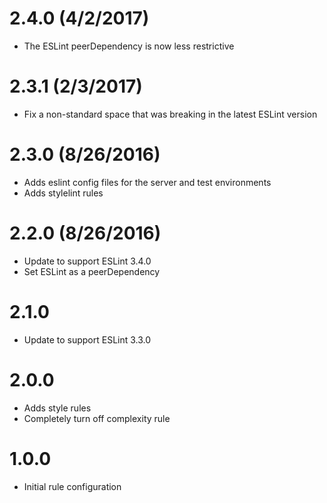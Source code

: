 # 2.4.0 (4/2/2017)

- The ESLint peerDependency is now less restrictive

# 2.3.1 (2/3/2017)

- Fix a non-standard space that was breaking in the latest ESLint version

# 2.3.0 (8/26/2016)

- Adds eslint config files for the server and test environments
- Adds stylelint rules

# 2.2.0 (8/26/2016)

- Update to support ESLint 3.4.0
- Set ESLint as a peerDependency

# 2.1.0

- Update to support ESLint 3.3.0

# 2.0.0

- Adds style rules
- Completely turn off complexity rule

# 1.0.0

- Initial rule configuration
